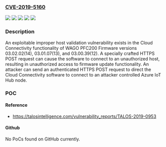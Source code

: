 ### [CVE-2019-5160](https://cve.mitre.org/cgi-bin/cvename.cgi?name=CVE-2019-5160)
![](https://img.shields.io/static/v1?label=Product&message=WAGO%20PFC200%20Firmware&color=blue)
![](https://img.shields.io/static/v1?label=Version&message=version%2003.00.39(12)%20&color=brightgreen)
![](https://img.shields.io/static/v1?label=Version&message=version%2003.01.07(13)%20&color=brightgreen)
![](https://img.shields.io/static/v1?label=Version&message=version%2003.02.02(14)%20&color=brightgreen)
![](https://img.shields.io/static/v1?label=Vulnerability&message=improper%20access%20control&color=brightgreen)

### Description

An exploitable improper host validation vulnerability exists in the Cloud Connectivity functionality of WAGO PFC200 Firmware versions 03.02.02(14), 03.01.07(13), and 03.00.39(12). A specially crafted HTTPS POST request can cause the software to connect to an unauthorized host, resulting in unauthorized access to firmware update functionality. An attacker can send an authenticated HTTPS POST request to direct the Cloud Connectivity software to connect to an attacker controlled Azure IoT Hub node.

### POC

#### Reference
- https://talosintelligence.com/vulnerability_reports/TALOS-2019-0953

#### Github
No PoCs found on GitHub currently.

